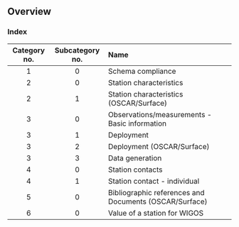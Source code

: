 ## Overview
### Index 

Category no. | Subcategory no. | Name
:-:|:-:|:-- 
1|0|Schema compliance
2|0|Station characteristics
2|1|Station characteristics (OSCAR/Surface)
3|0|Observations/measurements - Basic information
3|1| Deployment
3|2|Deployment (OSCAR/Surface)
3|3| Data generation
4|0|Station contacts
4|1|Station contact - individual
5|0|Bibliographic references and Documents (OSCAR/Surface)
6|0| Value of a station for WIGOS

